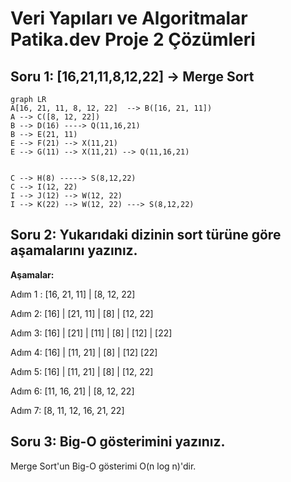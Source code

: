 # Veri Yapıları ve Algoritmalar Patika.dev Proje 2 Çözümleri

## Soru 1: [16,21,11,8,12,22] -> Merge Sort

```mermaid
graph LR
A[16, 21, 11, 8, 12, 22]  --> B([16, 21, 11])
A --> C([8, 12, 22])
B --> D(16) ----> Q(11,16,21)
B --> E(21, 11)
E --> F(21) --> X(11,21) 
E --> G(11) --> X(11,21) --> Q(11,16,21)


C --> H(8) -----> S(8,12,22)
C --> I(12, 22)
I --> J(12) --> W(12, 22) 
I --> K(22) --> W(12, 22) ---> S(8,12,22)

```

## Soru 2: Yukarıdaki dizinin sort türüne göre aşamalarını yazınız.

**Aşamalar:**

Adım 1 : [16, 21, 11] | [8, 12, 22]  

Adım 2: [16] | [21, 11] | [8] | [12, 22]  

Adım 3: [16] | [21] | [11] | [8] | [12] | [22]

Adım 4: [16] | [11, 21] | [8] | [12]  [22]

Adım 5: [16] | [11, 21] | [8] | [12, 22]

Adım 6: [11, 16, 21] | [8, 12, 22]

Adım 7: [8, 11, 12, 16, 21, 22]  



## Soru 3: Big-O gösterimini yazınız.

Merge Sort'un Big-O gösterimi O(n log n)'dir.


